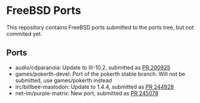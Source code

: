 # FreeBSD Ports

This repository contains FreeBSD ports submitted to the ports tree, but not
commited yet.

## Ports

* audio/cdparanoia: Update to III-10.2, submitted as [PR 200925](https://bugs.freebsd.org/bugzilla/show_bug.cgi?id=200925)
* games/pokerth-devel: Port of the pokerth stable branch. Will not be submitted, use games/pokerth instead
* irc/bitlbee-mastodon: Update to 1.4.4, submitted as [PR 244928](https://bugs.freebsd.org/bugzilla/show_bug.cgi?id=244928)
* net-im/purple-matrix: New port, submitted as [PR 245078](https://bugs.freebsd.org/bugzilla/show_bug.cgi?id=245078)
